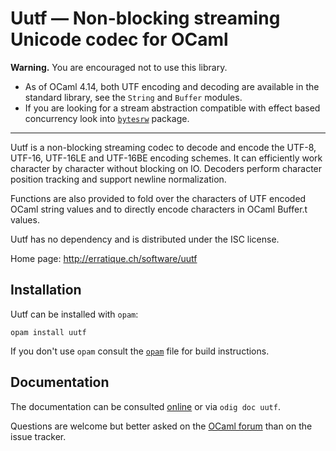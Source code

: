 Uutf — Non-blocking streaming Unicode codec for OCaml
=====================================================

**Warning.** You are encouraged not to use this library.

- As of OCaml 4.14, both UTF encoding and decoding are available
  in the standard library, see the `String` and `Buffer` modules.
- If you are looking for a stream abstraction compatible with
  effect based concurrency look into [`bytesrw`] package.

---

Uutf is a non-blocking streaming codec to decode and encode the UTF-8,
UTF-16, UTF-16LE and UTF-16BE encoding schemes. It can efficiently
work character by character without blocking on IO. Decoders perform
character position tracking and support newline normalization.

Functions are also provided to fold over the characters of UTF encoded
OCaml string values and to directly encode characters in OCaml
Buffer.t values.

Uutf has no dependency and is distributed under the ISC license.

Home page: <http://erratique.ch/software/uutf>

[`bytesrw`]: https://erratique.ch/software/bytesrw


## Installation

Uutf can be installed with `opam`:

    opam install uutf

If you don't use `opam` consult the [`opam`](opam) file for build
instructions.

## Documentation

The documentation can be consulted [online] or via `odig doc uutf`.

Questions are welcome but better asked on the [OCaml forum] than on the
issue tracker.

[online]: http://erratique.ch/software/uutf/doc/
[OCaml forum]: https://discuss.ocaml.org/
